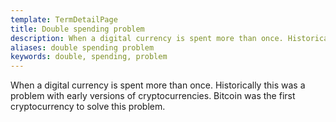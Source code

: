 ```yaml
---
template: TermDetailPage
title: Double spending problem
description: When a digital currency is spent more than once. Historically this was a problem with early versions of cryptocurrencies.  Bitcoin was the first cryptocurrency to solve this problem.
aliases: double spending problem
keywords: double, spending, problem
---
```


When a digital currency is spent more than once. Historically this was a problem with early versions of cryptocurrencies.  Bitcoin was the first cryptocurrency to solve this problem.